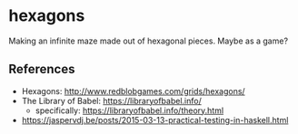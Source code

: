 # hexagons
Making an infinite maze made out of hexagonal pieces. Maybe as a game?

## References
* Hexagons: http://www.redblobgames.com/grids/hexagons/
* The Library of Babel: https://libraryofbabel.info/
  - specifically: https://libraryofbabel.info/theory.html
* https://jaspervdj.be/posts/2015-03-13-practical-testing-in-haskell.html
